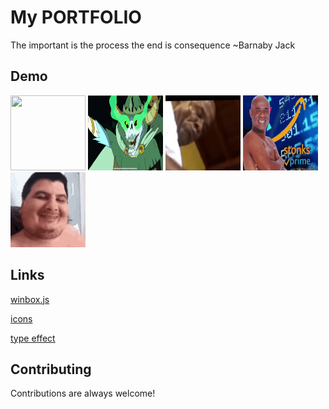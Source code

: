 # My PORTFOLIO

The important is the process the end is consequence ~Barnaby Jack

## Demo

<img src="https://github.com/mrh-ofici/mrh-ofici.github.io/blob/main/giphy.gif" width="120" height="120" /> <img src="https://github.com/mrh-ofici/mrh-ofici.github.io/blob/main/the-lich.gif" width="120" height="120" />
<img src="https://github.com/mrh-ofici/mrh-ofici.github.io/blob/main/AggressivePhonyIndianpangolin-size_restricted.gif" width="120" height="120" />
<img src="https://github.com/mrh-ofici/mrh-ofici.github.io/blob/main/stonks-kid.gif" width="120" height="120" />
<img src="https://github.com/mrh-ofici/mrh-ofici.github.io/blob/main/mario-games.gif" width="120" height="120" />

## Links
[winbox.js](https://github.com/nextapps-de/winbox)

[icons](https://icons8.com )

[type effect](https://readme-typing-svg.herokuapp.com/demo/)
  
## Contributing

Contributions are always welcome!


